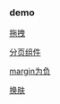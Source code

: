 ### demo

[拖拽](./drag/index.html)

[分页组件](./pagination/index.html)

[margin为负](./margin-minus)

[换肤](./theme/index.html)

